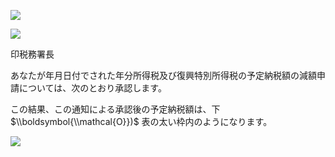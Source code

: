 ![](https://www.nta.go.jp/tmp/a408c83a-ed17-4377-ad95-a2cb6cc57520/images/a88207a607f9b14a02c2b61ed3cbc3a10a3b5943c811e3f5ca9304b3db510d2f.jpg)

![](https://www.nta.go.jp/tmp/a408c83a-ed17-4377-ad95-a2cb6cc57520/images/32606a7b1ac4098b3dee69feab364156dfec1e52a86b296e487da34ab36a2689.jpg)

印税務署長

あなたが年月日付でされた年分所得税及び復興特別所得税の予定納税額の減額申請については、次のとおり承認します。

この結果、この通知による承認後の予定納税額は、下 $\\boldsymbol{\\mathcal{O}})$ 表の太い枠内のようになります。

![](https://www.nta.go.jp/tmp/a408c83a-ed17-4377-ad95-a2cb6cc57520/images/66780fa54c91b67099ab7387a119b73574b6086f4f9b30d00005d796fa3b1172.jpg)